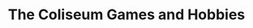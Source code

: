 ---
title: "The Coliseum Games and Hobbies"
url: /norwich/the-coliseum-games-and-hobbies/
shop: sports
---
